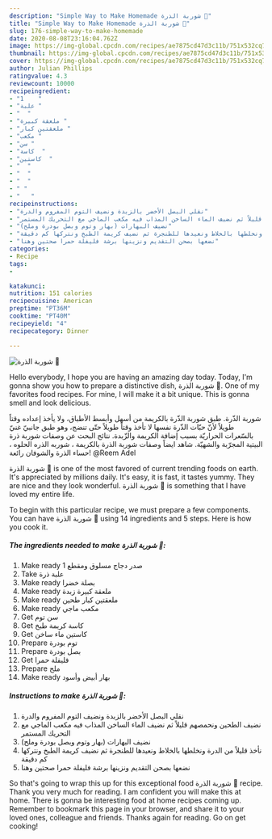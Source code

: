 ```yaml
---
description: "Simple Way to Make Homemade شوربة الذرة 🍵"
title: "Simple Way to Make Homemade شوربة الذرة 🍵"
slug: 176-simple-way-to-make-homemade
date: 2020-08-08T23:16:04.762Z
image: https://img-global.cpcdn.com/recipes/ae7875cd47d3c11b/751x532cq70/الصورة-الرئيسية-لوصفةشوربة-الذرة-🍵.jpg
thumbnail: https://img-global.cpcdn.com/recipes/ae7875cd47d3c11b/751x532cq70/الصورة-الرئيسية-لوصفةشوربة-الذرة-🍵.jpg
cover: https://img-global.cpcdn.com/recipes/ae7875cd47d3c11b/751x532cq70/الصورة-الرئيسية-لوصفةشوربة-الذرة-🍵.jpg
author: Julian Phillips
ratingvalue: 4.3
reviewcount: 10000
recipeingredient:
- "1    "
- "علبة "
- "  "
- "ملعقة كبيرة "
- "ملعقتين كبار "
- "مكعب "
- "سن "
- "كاسة  "
- "كاستين  "
- "  "
- "  "
- "  "
- " "
- "   "
recipeinstructions:
- "نقلي البصل الأخضر بالزبدة ونضيف التوم المفروم والدرة"
- "نضيف الطحين ونحمصهم قليلاً ثم نضيف الماء الساخن المذاب فيه مكعب الماجي مع التحريك المستمر"
- "نضيف البهارات (بهار وتوم وبصل بودرة وملح)"
- "نأخذ قليلاً من الدرة ونخلطها بالخلاط ونعيدها للطنجرة ثم نضيف كريمة الطبخ ونتركها كم دقيقة"
- "نضعها بصحن التقديم ونزينها برشة فليفلة حمرا صحتين وهنا"
categories:
- Recipe
tags:
- 

katakunci:  
nutrition: 151 calories
recipecuisine: American
preptime: "PT36M"
cooktime: "PT40M"
recipeyield: "4"
recipecategory: Dinner

---
```



![شوربة الذرة 🍵](https://img-global.cpcdn.com/recipes/ae7875cd47d3c11b/751x532cq70/الصورة-الرئيسية-لوصفةشوربة-الذرة-🍵.jpg)

Hello everybody, I hope you are having an amazing day today. Today, I'm gonna show you how to prepare a distinctive dish, شوربة الذرة 🍵. One of my favorites food recipes. For mine, I will make it a bit unique. This is gonna smell and look delicious.

شوربة الذّرة. طبق شوربة الذّرة بالكريمة من أسهل وأبسط الأطباق، ولا يأخذ إعداده وقتاً طويلاً لأنّ حبّات الذّرة نفسها لا تأخذ وقتاً طويلاً حتّى تنضج، وهو طبق جانبيّ غنيّ بالسّعرات الحراريّة بسبب إضافة الكريمة والزّبدة. نتائج البحث عن وصفات شوربة ذرة البيتية المجرّبة والشهيّة. شاهد ايضاً وصفات شوربة الذرة بالكريمة ، شوربه الذره الحلوه ، حساء الذرة والشوفان رائعة! @Reem Adel

شوربة الذرة 🍵 is one of the most favored of current trending foods on earth. It's appreciated by millions daily. It's easy, it is fast, it tastes yummy. They are nice and they look wonderful. شوربة الذرة 🍵 is something that I have loved my entire life.


To begin with this particular recipe, we must prepare a few components. You can have شوربة الذرة 🍵 using 14 ingredients and 5 steps. Here is how you cook it.

<!--inarticleads1-->

##### The ingredients needed to make شوربة الذرة 🍵:

1. Make ready 1 صدر دجاج مسلوق ومقطع
1. Take علبة ذرة
1. Make ready  بصلة خضرا
1. Make ready ملعقة كبيرة زبدة
1. Make ready ملعقتين كبار طحين
1. Make ready مكعب ماجي
1. Get سن توم
1. Get كاسة كريمة طبخ
1. Get كاستين ماء ساخن
1. Prepare  توم بودرة
1. Prepare  بصل بودرة
1. Get  فليفلة حمرا
1. Prepare  ملح
1. Make ready  بهار أبيض وأسود




<!--inarticleads2-->

##### Instructions to make شوربة الذرة 🍵:

1. نقلي البصل الأخضر بالزبدة ونضيف التوم المفروم والدرة
1. نضيف الطحين ونحمصهم قليلاً ثم نضيف الماء الساخن المذاب فيه مكعب الماجي مع التحريك المستمر
1. نضيف البهارات (بهار وتوم وبصل بودرة وملح)
1. نأخذ قليلاً من الدرة ونخلطها بالخلاط ونعيدها للطنجرة ثم نضيف كريمة الطبخ ونتركها كم دقيقة
1. نضعها بصحن التقديم ونزينها برشة فليفلة حمرا صحتين وهنا




So that's going to wrap this up for this exceptional food شوربة الذرة 🍵 recipe. Thank you very much for reading. I am confident you will make this at home. There is gonna be interesting food at home recipes coming up. Remember to bookmark this page in your browser, and share it to your loved ones, colleague and friends. Thanks again for reading. Go on get cooking!
